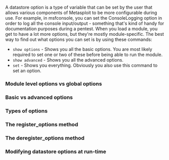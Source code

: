 A datastore option is a type of variable that can be set by the user that allows various components of Metasploit to be more configurable during use. For example, in msfconsole, you can set the ConsoleLogging option in order to log all the console input/output - something that's kind of handy for documentation purposes during a pentest. When you load a module, you get to have a lot more options, but they're mostly module-specific. The best way to find out what options you can set is by using these commands:

* ```show options``` - Shows you all the basic options. You are most likely required to set one or two of these before being able to run the module.
* ```show advanced``` - Shows you all the advanced options.
* ```set``` - Shows you everything. Obviously you also use this command to set an option.

### Module level options vs global options

### Basic vs advanced options

### Types of options

### The register_options method

### The deregister_options method

### Modifying datastore options at run-time